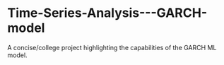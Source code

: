 # Time-Series-Analysis---GARCH-model

A concise/college project highlighting the capabilities of the GARCH ML model.

